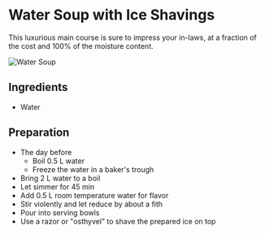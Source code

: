 # Water Soup with Ice Shavings

This luxurious main course is sure to impress your in-laws, at a fraction of the cost and 100% of the moisture content.

![Water Soup](../img/water_bowl.png)

## Ingredients
- Water

## Preparation

- The day before
    - Boil 0.5 L water
    - Freeze the water in a baker's trough
- Bring 2 L water to a boil
- Let simmer for 45 min
- Add 0.5 L room temperature water for flavor
- Stir violently and let reduce by about a fith
- Pour into serving bowls
- Use a razor or "osthyvel" to shave the prepared ice on top
